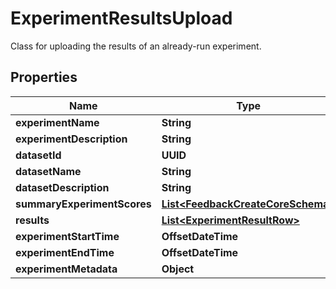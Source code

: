 

# ExperimentResultsUpload

Class for uploading the results of an already-run experiment.

## Properties

| Name | Type | Description | Notes |
|------------ | ------------- | ------------- | -------------|
|**experimentName** | **String** |  |  |
|**experimentDescription** | **String** |  |  [optional] |
|**datasetId** | **UUID** |  |  [optional] |
|**datasetName** | **String** |  |  [optional] |
|**datasetDescription** | **String** |  |  [optional] |
|**summaryExperimentScores** | [**List&lt;FeedbackCreateCoreSchema&gt;**](FeedbackCreateCoreSchema.md) |  |  [optional] |
|**results** | [**List&lt;ExperimentResultRow&gt;**](ExperimentResultRow.md) |  |  |
|**experimentStartTime** | **OffsetDateTime** |  |  |
|**experimentEndTime** | **OffsetDateTime** |  |  |
|**experimentMetadata** | **Object** |  |  [optional] |



